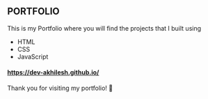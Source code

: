 ## PORTFOLIO
This is my Portfolio where you will find the projects that I built using 
  - HTML
  - CSS
  - JavaScript


#### https://dev-akhilesh.github.io/

Thank you for visiting my portfolio! 🚀
